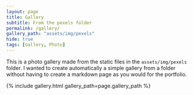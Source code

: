 ```yaml
---
layout: page
title: Gallery
subtitle: From the pexels folder
permalink: /gallery/
gallery_path: "assets/img/pexels"
hide: true
tags: [Gallery, Photo]
---
```


This is a photo gallery made from the static files in the `assets/img/pexels` folder. 
I wanted to create automatically a simple gallery from a folder without having to create a markdown page as you would for the portfolio.


{% include gallery.html gallery_path=page.gallery_path %}

